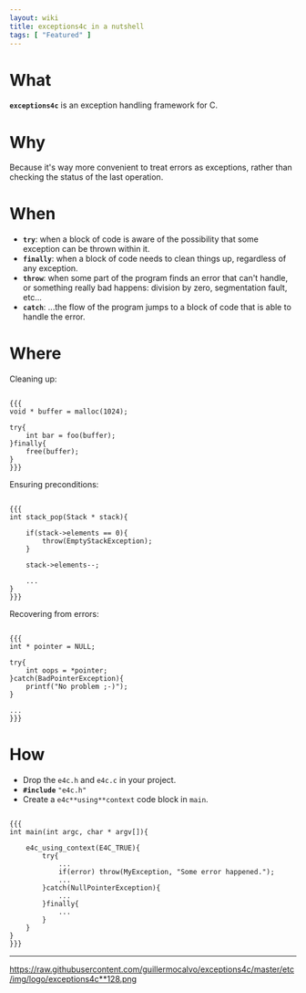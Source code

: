 ```yaml
---
layout: wiki
title: exceptions4c in a nutshell
tags: [ "Featured" ]
---
```


# What

**`exceptions4c`** is an exception handling framework for C.

# Why

Because it's way more convenient to treat errors as exceptions, rather than checking the status of the last operation.

# When

 - **`try`**: when a block of code is aware of the possibility that some exception can be thrown within it.
 - **`finally`**: when a block of code needs to clean things up, regardless of any exception.
 - **`throw`**: when some part of the program finds an error that can't handle, or something really bad happens: division by zero, segmentation fault, etc...
 - **`catch`**: ...the flow of the program jumps to a block of code that is able to handle the error.

# Where

Cleaning up:

```

{{{
void * buffer = malloc(1024);

try{
    int bar = foo(buffer);
}finally{
    free(buffer);
}
}}}

```

Ensuring preconditions:

```

{{{
int stack_pop(Stack * stack){

    if(stack->elements == 0){
        throw(EmptyStackException);
    }

    stack->elements--;

    ...
}
}}}

```

Recovering from errors:

```

{{{
int * pointer = NULL;

try{
    int oops = *pointer;
}catch(BadPointerException){
    printf("No problem ;-)");
}

...
}}}

```

# How

 - Drop the `e4c.h` and `e4c.c` in your project.
 - **`#include`** `"e4c.h"`
 - Create a `e4c**using**context` code block in `main`.

```

{{{
int main(int argc, char * argv[]){

    e4c_using_context(E4C_TRUE){
        try{
            ...
            if(error) throw(MyException, "Some error happened.");
            ...
        }catch(NullPointerException){
            ...
        }finally{
            ...
        }
    }
}
}}}

```

----

<https://raw.githubusercontent.com/guillermocalvo/exceptions4c/master/etc/img/logo/exceptions4c**128.png>
